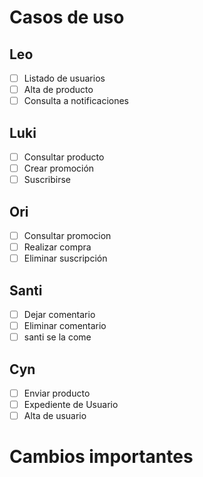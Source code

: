 # Casos de uso
## Leo
- [ ] Listado de usuarios
- [ ] Alta de producto
- [ ] Consulta a notificaciones 

## Luki
- [ ] Consultar producto
- [ ] Crear promoción
- [ ] Suscribirse 

## Ori
- [ ] Consultar promocion
- [ ] Realizar compra
- [ ] Eliminar suscripción

## Santi
- [ ] Dejar comentario
- [ ] Eliminar comentario
- [ ] santi se la come

## Cyn
- [ ] Enviar producto
- [ ] Expediente de Usuario
- [ ] Alta de usuario

# Cambios importantes 
